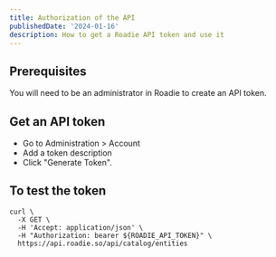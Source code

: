 ```yaml
---
title: Authorization of the API
publishedDate: '2024-01-16'
description: How to get a Roadie API token and use it
---
```


## Prerequisites

You will need to be an administrator in Roadie to create an API token.

## Get an API token

- Go to Administration > Account
- Add a token description
- Click "Generate Token".

## To test the token

```shell
curl \
  -X GET \
  -H 'Accept: application/json' \
  -H "Authorization: bearer ${ROADIE_API_TOKEN}" \
  https://api.roadie.so/api/catalog/entities
```

